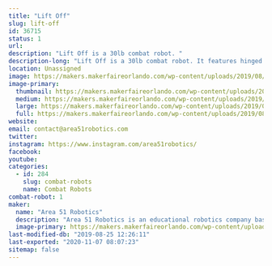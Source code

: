 ```yaml
---
title: "Lift Off"
slug: lift-off
id: 36715
status: 1
url: 
description: "Lift Off is a 30lb combat robot. "
description-long: "Lift Off is a 30lb combat robot. It features hinged scooplets / dustpan wedge and a lifting arm. "
location: Unassigned
image: https://makers.makerfaireorlando.com/wp-content/uploads/2019/08/LiftOff2-1024x433.jpg
image-primary:
  thumbnail: https://makers.makerfaireorlando.com/wp-content/uploads/2019/08/LiftOff2-150x150.jpg
  medium: https://makers.makerfaireorlando.com/wp-content/uploads/2019/08/LiftOff2-300x127.jpg
  large: https://makers.makerfaireorlando.com/wp-content/uploads/2019/08/LiftOff2-1024x433.jpg
  full: https://makers.makerfaireorlando.com/wp-content/uploads/2019/08/LiftOff2.jpg
website: 
email: contact@area51robotics.com
twitter: 
instagram: https://www.instagram.com/area51robotics/
facebook: 
youtube: 
categories:
  - id: 284
    slug: combat-robots
    name: Combat Robots
combat-robot: 1
maker:
  name: "Area 51 Robotics"
  description: "Area 51 Robotics is an educational robotics company based out of Los Angeles. We develop digital curriculum and work with students, teams and schools."
  image-primary: https://makers.makerfaireorlando.com/wp-content/uploads/2019/08/Area-51_dark_240.jpeg
last-modified-db: "2019-08-25 12:26:11"
last-exported: "2020-11-07 08:07:23"
sitemap: false
---
```

